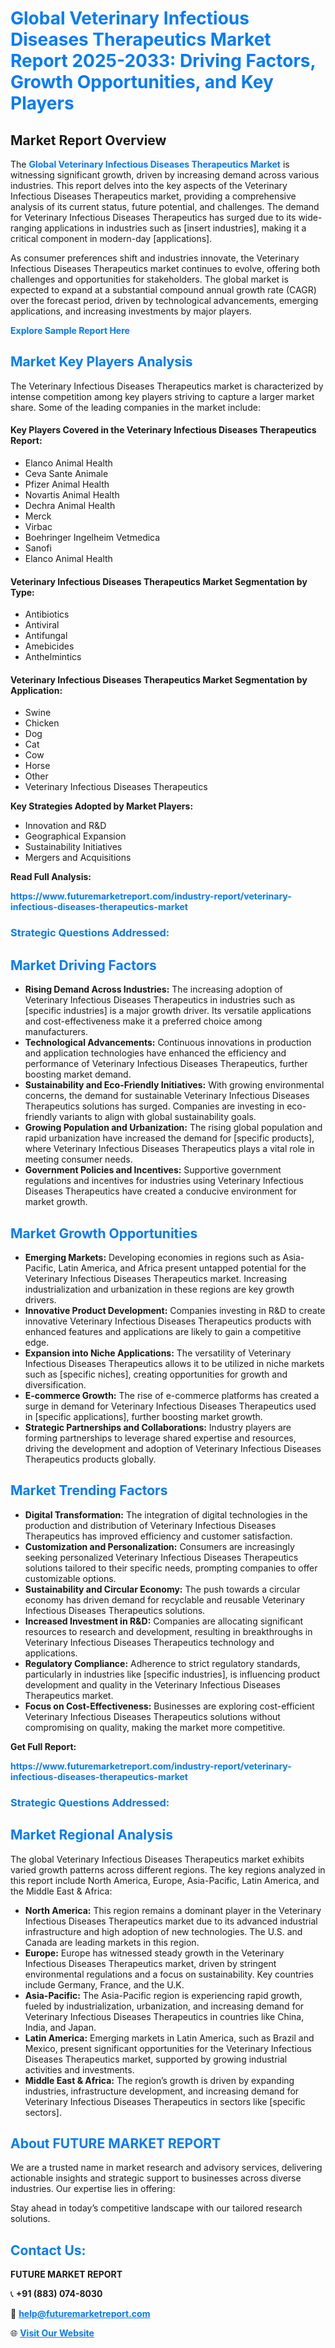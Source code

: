 <h1 style="color: #007BFF;">Global Veterinary Infectious Diseases Therapeutics Market Report 2025-2033: Driving Factors, Growth Opportunities, and Key Players</h1>

<section id="overview">
<h2>Market Report Overview</h2>
<p>The <a href="https://www.futuremarketreport.com/industry-report/veterinary-infectious-diseases-therapeutics-market" style="color: #007BFF; text-decoration: none;"><strong>Global Veterinary Infectious Diseases Therapeutics Market</strong></a> is witnessing significant growth, driven by increasing demand across various industries. This report delves into the key aspects of the Veterinary Infectious Diseases Therapeutics market, providing a comprehensive analysis of its current status, future potential, and challenges. The demand for Veterinary Infectious Diseases Therapeutics has surged due to its wide-ranging applications in industries such as [insert industries], making it a critical component in modern-day [applications].</p>
<p>As consumer preferences shift and industries innovate, the Veterinary Infectious Diseases Therapeutics market continues to evolve, offering both challenges and opportunities for stakeholders. The global market is expected to expand at a substantial compound annual growth rate (CAGR) over the forecast period, driven by technological advancements, emerging applications, and increasing investments by major players.</p>
</section>

<section id="overview">
<p><a href="https://www.futuremarketreport.com/request-sample/reportId=112104" style="color: #007BFF; text-decoration: none;"><strong>Explore Sample Report Here</strong></a></p>
</section>

<section id="key-players">
<h2 style="color: #007BFF;">Market Key Players Analysis</h2>
<p>The Veterinary Infectious Diseases Therapeutics market is characterized by intense competition among key players striving to capture a larger market share. Some of the leading companies in the market include:</p>
<h4>Key Players Covered in the Veterinary Infectious Diseases Therapeutics Report:</h4>
<ul><li>Elanco Animal Health</li><li>Ceva Sante Animale</li><li>Pfizer Animal Health</li><li>Novartis Animal Health</li><li>Dechra Animal Health</li><li>Merck</li><li>Virbac</li><li>Boehringer Ingelheim Vetmedica</li><li>Sanofi</li><li>Elanco Animal Health</li></ul>
<h4>Veterinary Infectious Diseases Therapeutics Market Segmentation by Type:</h4>
<ul><li>Antibiotics</li><li>Antiviral</li><li>Antifungal</li><li>Amebicides</li><li>Anthelmintics</li></ul>

<h4>Veterinary Infectious Diseases Therapeutics Market Segmentation by Application:</h4>
<ul><li>Swine</li><li>Chicken</li><li>Dog</li><li>Cat</li><li>Cow</li><li>Horse</li><li>Other</li><li>Veterinary Infectious Diseases Therapeutics</li></ul>
<p><strong>Key Strategies Adopted by Market Players:</strong></p>
<ul>
<li>Innovation and R&D</li>
<li>Geographical Expansion</li>
<li>Sustainability Initiatives</li>
<li>Mergers and Acquisitions</li>
</ul>
</section>

<section>
<p><strong>Read Full Analysis: </strong></p><a href="https://www.futuremarketreport.com/industry-report/veterinary-infectious-diseases-therapeutics-market" style="color: #007BFF; text-decoration: none;"><strong>https://www.futuremarketreport.com/industry-report/veterinary-infectious-diseases-therapeutics-market</strong></a>
<h3 style="color: #007BFF;">Strategic Questions Addressed:</h3>
</section>

<section id="driving-factors">
<h2 style="color: #007BFF;">Market Driving Factors</h2>
<ul>
<li><strong>Rising Demand Across Industries:</strong> The increasing adoption of Veterinary Infectious Diseases Therapeutics in industries such as [specific industries] is a major growth driver. Its versatile applications and cost-effectiveness make it a preferred choice among manufacturers.</li>
<li><strong>Technological Advancements:</strong> Continuous innovations in production and application technologies have enhanced the efficiency and performance of Veterinary Infectious Diseases Therapeutics, further boosting market demand.</li>
<li><strong>Sustainability and Eco-Friendly Initiatives:</strong> With growing environmental concerns, the demand for sustainable Veterinary Infectious Diseases Therapeutics solutions has surged. Companies are investing in eco-friendly variants to align with global sustainability goals.</li>
<li><strong>Growing Population and Urbanization:</strong> The rising global population and rapid urbanization have increased the demand for [specific products], where Veterinary Infectious Diseases Therapeutics plays a vital role in meeting consumer needs.</li>
<li><strong>Government Policies and Incentives:</strong> Supportive government regulations and incentives for industries using Veterinary Infectious Diseases Therapeutics have created a conducive environment for market growth.</li>
</ul>
</section>

<section id="growth-opportunities">
<h2 style="color: #007BFF;">Market Growth Opportunities</h2>
<ul>
<li><strong>Emerging Markets:</strong> Developing economies in regions such as Asia-Pacific, Latin America, and Africa present untapped potential for the Veterinary Infectious Diseases Therapeutics market. Increasing industrialization and urbanization in these regions are key growth drivers.</li>
<li><strong>Innovative Product Development:</strong> Companies investing in R&D to create innovative Veterinary Infectious Diseases Therapeutics products with enhanced features and applications are likely to gain a competitive edge.</li>
<li><strong>Expansion into Niche Applications:</strong> The versatility of Veterinary Infectious Diseases Therapeutics allows it to be utilized in niche markets such as [specific niches], creating opportunities for growth and diversification.</li>
<li><strong>E-commerce Growth:</strong> The rise of e-commerce platforms has created a surge in demand for Veterinary Infectious Diseases Therapeutics used in [specific applications], further boosting market growth.</li>
<li><strong>Strategic Partnerships and Collaborations:</strong> Industry players are forming partnerships to leverage shared expertise and resources, driving the development and adoption of Veterinary Infectious Diseases Therapeutics products globally.</li>
</ul>
</section>

<section id="trending-factors">
<h2 style="color: #007BFF;">Market Trending Factors</h2>
<ul>
<li><strong>Digital Transformation:</strong> The integration of digital technologies in the production and distribution of Veterinary Infectious Diseases Therapeutics has improved efficiency and customer satisfaction.</li>
<li><strong>Customization and Personalization:</strong> Consumers are increasingly seeking personalized Veterinary Infectious Diseases Therapeutics solutions tailored to their specific needs, prompting companies to offer customizable options.</li>
<li><strong>Sustainability and Circular Economy:</strong> The push towards a circular economy has driven demand for recyclable and reusable Veterinary Infectious Diseases Therapeutics solutions.</li>
<li><strong>Increased Investment in R&D:</strong> Companies are allocating significant resources to research and development, resulting in breakthroughs in Veterinary Infectious Diseases Therapeutics technology and applications.</li>
<li><strong>Regulatory Compliance:</strong> Adherence to strict regulatory standards, particularly in industries like [specific industries], is influencing product development and quality in the Veterinary Infectious Diseases Therapeutics market.</li>
<li><strong>Focus on Cost-Effectiveness:</strong> Businesses are exploring cost-efficient Veterinary Infectious Diseases Therapeutics solutions without compromising on quality, making the market more competitive.</li>
</ul>
</section>

<section>
<p><strong>Get Full Report: </strong></p><a href="https://www.futuremarketreport.com/industry-report/veterinary-infectious-diseases-therapeutics-market" style="color: #007BFF; text-decoration: none;"><strong>https://www.futuremarketreport.com/industry-report/veterinary-infectious-diseases-therapeutics-market</strong></a>
<h3 style="color: #007BFF;">Strategic Questions Addressed:</h3>
</section>


<section id="regional-analysis">
<h2 style="color: #007BFF;">Market Regional Analysis</h2>
<p>The global Veterinary Infectious Diseases Therapeutics market exhibits varied growth patterns across different regions. The key regions analyzed in this report include North America, Europe, Asia-Pacific, Latin America, and the Middle East & Africa:</p>
<ul>
<li><strong>North America:</strong> This region remains a dominant player in the Veterinary Infectious Diseases Therapeutics market due to its advanced industrial infrastructure and high adoption of new technologies. The U.S. and Canada are leading markets in this region.</li>
<li><strong>Europe:</strong> Europe has witnessed steady growth in the Veterinary Infectious Diseases Therapeutics market, driven by stringent environmental regulations and a focus on sustainability. Key countries include Germany, France, and the U.K.</li>
<li><strong>Asia-Pacific:</strong> The Asia-Pacific region is experiencing rapid growth, fueled by industrialization, urbanization, and increasing demand for Veterinary Infectious Diseases Therapeutics in countries like China, India, and Japan.</li>
<li><strong>Latin America:</strong> Emerging markets in Latin America, such as Brazil and Mexico, present significant opportunities for the Veterinary Infectious Diseases Therapeutics market, supported by growing industrial activities and investments.</li>
<li><strong>Middle East & Africa:</strong> The region’s growth is driven by expanding industries, infrastructure development, and increasing demand for Veterinary Infectious Diseases Therapeutics in sectors like [specific sectors].</li>
</ul>
</section>

<footer>
<h2 style="color: #007BFF;">About FUTURE MARKET REPORT</h2>
<p>We are a trusted name in market research and advisory services, delivering actionable insights and strategic support to businesses across diverse industries. Our expertise lies in offering:</p>

<p>Stay ahead in today’s competitive landscape with our tailored research solutions.</p>

<h2 style="color: #007BFF;">Contact Us:</h2>
<p><strong>FUTURE MARKET REPORT</strong></p>
<p>📞 <strong>+91 (883) 074-8030</strong></p>
<p>📧 <strong><a href="mailto:help@futuremarketreport.com" style="color: #007BFF;">help@futuremarketreport.com</a></strong></p>
<p>🌐 <strong><a href="https://www.futuremarketreport.com/" style="color: #007BFF;">Visit Our Website</a></strong></p>
</footer>